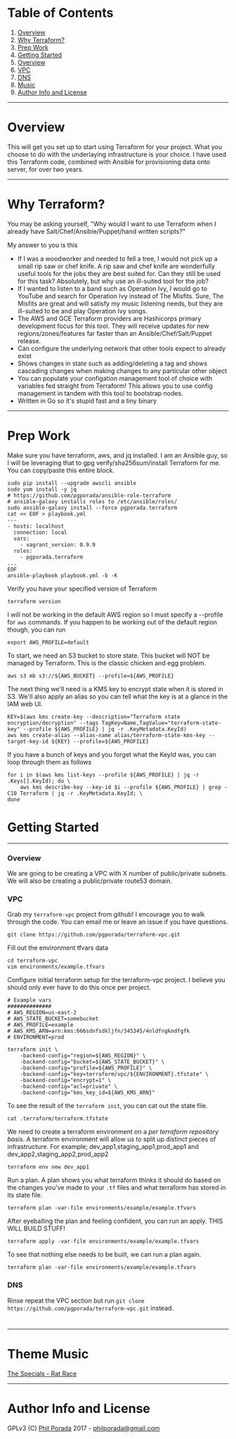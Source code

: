 # Table of Contents
1. [Overview](#overview)
1. [Why Terraform?](#why-terraform)
1. [Prep Work](#prep-work)
1. [Getting Started](#getting-started)
1. [Overview](#overview-1)
1. [VPC](#vpc)
1. [DNS](#dns)
1. [Music](#theme-music)
1. [Author Info and License](#author-info-and-license)

- - - -
# Overview
This will get you set up to start using Terraform for your project. What you choose to do with the underlaying infrastructure is your choice. I have used this Terraform code, combined with Ansible for provisioning data onto server, for over two years.

- - - -
# Why Terraform?
You may be asking yourself, "Why would I want to use Terraform when I already have Salt/Chef/Ansible/Puppet/hand written scripts?"

My answer to you is this

* If I was a woodworker and needed to fell a tree, I would not pick up a small rip saw or chef knife. A rip saw and chef knife are wonderfully useful tools for the jobs they are best suited for. Can they still be used for this task? Absolutely, but why use an ill-suited tool for the job?
* If I wanted to listen to a band such as Operation Ivy, I would go to YouTube and search for Operation Ivy instead of The Misfits. Sure, The Misfits are great and will satisfy my music listening needs, but they are ill-suited to be and play Operation Ivy songs.
* The AWS and GCE Terraform providers are Hashicorps primary development focus for this tool. They will receive updates for new regions/zones/features far faster than an Ansible/Chef/Salt/Puppet release.
* Can configure the underlying network that other tools expect to already exist
* Shows changes in state such as adding/deleting a tag and shows cascading changes when making changes to any particular other object
* You can populate your configation management tool of choice with variables fed straight from Terraform! This allows you to use config management in tandem with this tool to bootstrap nodes.
* Written in Go so it's stupid fast and a tiny binary

- - - -
# Prep Work

Make sure you have terraform, aws, and jq installed. I am an Ansible guy, so I will be leveraging that to gpg verify/sha256sum/install Terraform for me. You can copy/paste this entire block.

    sudo pip install --upgrade awscli ansible
    sudo yum install -y jq
    # https://github.com/pgporada/ansible-role-terraform
    # ansible-galaxy installs roles to /etc/ansible/roles/
    sudo ansible-galaxy install --force pgporada.terraform
    cat << EOF > playbook.yml
    ---
    - hosts: localhost
      connection: local
      vars:
        - vagrant_version: 0.9.9
      roles:
        - pgporada.terraform
    ...
    EOF
    ansible-playbook playbook.yml -b -K

Verify you have your specified version of Terraform

    terraform version

I will not be working in the default AWS region so I must specify a --profile for `aws` commands. If you happen to be working out of the default region though, you can run

    export AWS_PROFILE=default

To start, we need an S3 bucket to store state. This bucket will NOT be managed by Terraform. This is the classic chicken and egg problem.

    aws s3 mb s3://${AWS_BUCKET} --profile=${AWS_PROFILE}

The next thing we'll need is a KMS key to encrypt state when it is stored in S3. We'll also apply an alias so you can tell what the key is at a glance in the IAM web UI.

    KEY=$(aws kms create-key --description="Terraform state encryption/decryption" --tags TagKey=Name,TagValue="terraform-state-key" --profile ${AWS_PROFILE} | jq -r .KeyMetadata.KeyId)
    aws kms create-alias --alias-name alias/terraform-state-kms-key --target-key-id ${KEY} --profile=${AWS_PROFILE}

If you have a bunch of keys and you forget what the KeyId was, you can loop through them as follows

    for i in $(aws kms list-keys --profile ${AWS_PROFILE} | jq -r .Keys[].KeyId); do \
        aws kms describe-key --key-id $i --profile ${AWS_PROFILE} | grep -C10 Terraform | jq -r .KeyMetadata.KeyId; \
    done

# Getting Started
- - - -
### Overview
We are going to be creating a VPC with X number of public/private subnets. We will also be creating a public/private route53 domain.

### VPC
Grab my `terraform-vpc` project from github! I encourage you to walk through the code. You can email me or leave an issue if you have questions.

    git clone https://github.com/pgporada/terraform-vpc.git

Fill out the environment tfvars data

    cd terraform-vpc
    vim environments/example.tfvars

Configure initial terraform setup for the terraform-vpc project. I believe you should only ever have to do this once per project.

    # Example vars
    ##############
    # AWS_REGION=us-east-2
    # AWS_STATE_BUCKET=somebucket
    # AWS_PROFILE=example
    # AWS_KMS_ARN=arn:kms:666sdnfsdkljfn/345345/4nldfngkndfgfk
    # ENVIRONMENT=prod

    terraform init \
        -backend-config="region=${AWS_REGION}" \
        -backend-config="bucket=${AWS_STATE_BUCKET}" \
        -backend-config="profile=${AWS_PROFILE}" \
        -backend-config="key=terraform/vpc/${ENVIRONMENT}.tfstate" \
        -backend-config="encrypt=1" \
        -backend-config="acl=private" \
        -backend-config="kms_key_id=${AWS_KMS_ARN}"

To see the result of the `terraform init`, you can cat out the state file.

    cat .terraform/terraform.tfstate

We need to create a terraform environment on a _per terraform repository basis_. A terraform environment will allow us to split up distinct pieces of infrastructure. For example; dev_app1,staging_app1,prod_app1 and dev_app2,staging_app2,prod_app2

    terraform env new dev_app1

Run a plan. A plan shows you what terraform thinks it should do based on the changes you've made to your `.tf` files and what terraform has stored in its state file.

    terraform plan -var-file environments/example/example.tfvars

After eyeballing the plan and feeling confident, you can run an apply. THIS WILL BUILD STUFF!

    terraform apply -var-file environments/example/example.tfvars

To see that nothing else needs to be built, we can run a plan again.

    terraform plan -var-file environments/example/example.tfvars

### DNS

Rinse repeat the VPC section but run `git clone https://github.com/pgporada/terraform-vpc.git` instead.

#

- - - -
# Theme Music
[The Specials - Rat Race](https://www.youtube.com/watch?v=AmkMEoVb6rA)

- - - -
# Author Info and License
GPLv3
(C) [Phil Porada](https://philporada.com) 2017 - philporada@gmail.com
